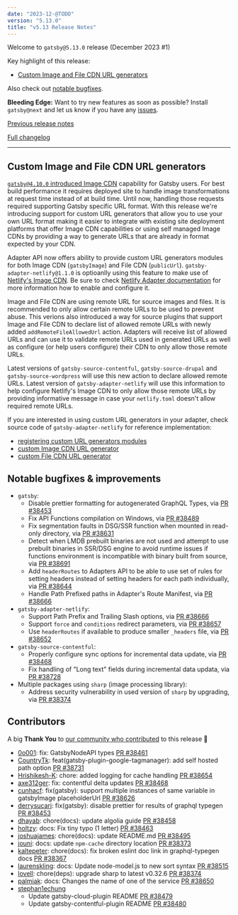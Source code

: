 ```yaml
---
date: "2023-12-@TODO"
version: "5.13.0"
title: "v5.13 Release Notes"
---
```


Welcome to `gatsby@5.13.0` release (December 2023 #1)

Key highlight of this release:

- [Custom Image and File CDN URL generators](#custom-image-and-file-cdn-url-generators)

Also check out [notable bugfixes](#notable-bugfixes--improvements).

**Bleeding Edge:** Want to try new features as soon as possible? Install `gatsby@next` and let us know if you have any [issues](https://github.com/gatsbyjs/gatsby/issues).

[Previous release notes](/docs/reference/release-notes/v5.12)

[Full changelog][full-changelog]

---

## Custom Image and File CDN URL generators

[`gatsby@4.10.0` introduced Image CDN](/docs/reference/release-notes/v4.10/#image-cdn) capability for Gatsby users. For best build performance it requires deployed site to handle image transformations at request time instead of at build time. Until now, handling those requests required supporting Gatsby specific URL format. With this release we're introducing support for custom URL generators that allow you to use your own URL format making it easier to integrate with existing site deployment platforms that offer Image CDN capabilities or using self managed Image CDNs by providing a way to generate URLs that are already in format expected by your CDN.

Adapter API now offers ability to provide custom URL generators modules for both Image CDN (`gatsbyImage`) and File CDN (`publicUrl`). `gatsby-adapter-netlify@1.1.0` is optioanlly using this feature to make use of [Netlify's Image CDN](https://docs.netlify.com/image-cdn/overview/). Be sure to check [Netlify Adapter documentation](https://www.npmjs.com/package/gatsby-adapter-netlify#imagecdn) for more information how to enable and configure it.

Image and File CDN are using remote URL for source images and files. It is recommended to only allow certain remote URLs to be used to prevent abuse. This verions also introduced a way for source plugins that support Image and File CDN to declare list of allowed remote URLs with newly added `addRemoteFileAllowedUrl` action. Adapters will receive list of allowed URLs and can use it to validate remote URLs used in generated URLs as well as configure (or help users configure) their CDN to only allow those remote URLs.

Latest versions of `gatsby-source-contentful`, `gatsby-source-drupal` and `gatsby-source-wordpress` will use this new action to declare allowed remote URLs. Latest version of `gatsby-adapter-netlify` will use this information to help configure Netlify's Image CDN to only allow those remote URLs by providing informative message in case your `netlify.toml` doesn't allow required remote URLs.

If you are interested in using custom URL generators in your adapter, check source code of `gatsby-adapter-netlify` for reference implementation:

- [registering custom URL generators modules](https://github.com/gatsbyjs/gatsby/blob/4a780fbac717b1df337f156e2ac4b2da6478106b/packages/gatsby-adapter-netlify/src/index.ts#L159-L164)
- [custom Image CDN URL generator](https://github.com/gatsbyjs/gatsby/blob/4a780fbac717b1df337f156e2ac4b2da6478106b/packages/gatsby-adapter-netlify/src/image-cdn-url-generator.ts)
- [custom File CDN URL generator](https://github.com/gatsbyjs/gatsby/blob/4a780fbac717b1df337f156e2ac4b2da6478106b/packages/gatsby-adapter-netlify/src/file-cdn-url-generator.ts)

## Notable bugfixes & improvements

- `gatsby`:
  - Disable prettier formatting for autogenerated GraphQL Types, via [PR #38453](https://github.com/gatsbyjs/gatsby/pull/38453)
  - Fix API Functions compilation on Windows, via [PR #38489](https://github.com/gatsbyjs/gatsby/pull/38489)
  - Fix segmentation faults in DSG/SSR function when mounted in read-only directory, via [PR #38631](https://github.com/gatsbyjs/gatsby/pull/38631)
  - Detect when LMDB prebuilt binaries are not used and attempt to use prebuilt binaries in SSR/DSG engine to avoid runtime issues if functions environment is incompatible with binary built from source, via [PR #38691](https://github.com/gatsbyjs/gatsby/pull/38691)
  - Add `headerRoutes` to Adapters API to be able to use set of rules for setting headers instead of setting headers for each path individually, via [PR #38644](https://github.com/gatsbyjs/gatsby/pull/38644)
  - Handle Path Prefixed paths in Adapter's Route Manifest, via [PR #38666](https://github.com/gatsbyjs/gatsby/pull/38666)
- `gatsby-adapter-netlify`:
  - Support Path Prefix and Trailing Slash options, via [PR #38666](https://github.com/gatsbyjs/gatsby/pull/38666)
  - Support `force` and `conditions` redirect parameters, via [PR #38657](https://github.com/gatsbyjs/gatsby/pull/38657)
  - Use `headerRoutes` if available to produce smaller `_headers` file, via [PR #38652](https://github.com/gatsbyjs/gatsby/pull/38652)
- `gatsby-source-contentful`:
  - Properly configure sync options for incremental data update, via [PR #38468](https://github.com/gatsbyjs/gatsby/pull/38468)
  - Fix handling of "Long text" fields during incremental data updata, via [PR #38728](https://github.com/gatsbyjs/gatsby/pull/38728)
- Multiple packages using `sharp` (image processing library):
  - Address security vulnerability in used version of `sharp` by upgrading, via [PR #38374](https://github.com/gatsbyjs/gatsby/pull/38374)

## Contributors

A big **Thank You** to [our community who contributed][full-changelog] to this release 💜

- [0o001](https://github.com/0o001): fix: GatsbyNodeAPI types [PR #38461](https://github.com/gatsbyjs/gatsby/pull/38461)
- [CountryTk](https://github.com/CountryTk): feat(gatsby-plugin-google-tagmanager): add self hosted path option [PR #38731](https://github.com/gatsbyjs/gatsby/pull/38731)
- [Hrishikesh-K](https://github.com/Hrishikesh-K): chore: added logging for cache handling [PR #38654](https://github.com/gatsbyjs/gatsby/pull/38654)
- [axe312ger](https://github.com/axe312ger): fix: contentful delta updates [PR #38468](https://github.com/gatsbyjs/gatsby/pull/38468)
- [cunhacf](https://github.com/cunhacf): fix(gatsby): support multiple instances of same variable in gatsbyImage placeholderUrl [PR #38626](https://github.com/gatsbyjs/gatsby/pull/38626)
- [derrysucari](https://github.com/derrysucari): fix(gatsby): disable prettier for results of graphql typegen [PR #38453](https://github.com/gatsbyjs/gatsby/pull/38453)
- [dhayab](https://github.com/dhayab): chore(docs): update algolia guide [PR #38458](https://github.com/gatsbyjs/gatsby/pull/38458)
- [holtzy](https://github.com/holtzy): docs: Fix tiny typo (1 letter) [PR #38463](https://github.com/gatsbyjs/gatsby/pull/38463)
- [joshuajames](https://github.com/joshuajames): chore(docs): update README.md [PR #38495](https://github.com/gatsbyjs/gatsby/pull/38495)
- [jouni](https://github.com/jouni): docs: update `npm-cache` directory location [PR #38373](https://github.com/gatsbyjs/gatsby/pull/38373)
- [kaltepeter](https://github.com/kaltepeter): chore(docs): fix broken eslint doc link in graphql-typegen docs [PR #38367](https://github.com/gatsbyjs/gatsby/pull/38367)
- [laurenskling](https://github.com/laurenskling): docs: Update node-model.js to new sort syntax [PR #38515](https://github.com/gatsbyjs/gatsby/pull/38515)
- [lovell](https://github.com/lovell): chore(deps): upgrade sharp to latest v0.32.6 [PR #38374](https://github.com/gatsbyjs/gatsby/pull/38374)
- [palmiak](https://github.com/palmiak): docs: Changes the name of one of the service [PR #38650](https://github.com/gatsbyjs/gatsby/pull/38650)
- [stephan1echung](https://github.com/stephan1echung)
  - Update gatsby-cloud-plugin README [PR #38479](https://github.com/gatsbyjs/gatsby/pull/38479)
  - Update gatsby-contentful-plugin README [PR #38480](https://github.com/gatsbyjs/gatsby/pull/38480)

[full-changelog]: https://github.com/gatsbyjs/gatsby/compare/gatsby@5.13.0-next.0...gatsby@5.13.0
